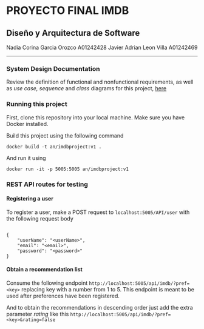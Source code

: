 # PROYECTO FINAL IMDB
## Diseño y Arquitectura de Software
Nadia Corina Garcia Orozco A01242428
Javier Adrian Leon Villa A01242469

----

### System Design Documentation
Review the definition of functional and nonfunctional requirements, as well as *use case, sequence* and *class* diagrams for this project,  [here](https://docs.google.com/document/d/1AsKijieGTENlkytg3Idq1P7z02b6PM0IfCbB5gaY0_0/edit?usp=sharing)

### Running this project
First, clone this repository into your local machine. Make sure you have Docker installed.

Build this project using the following command

`docker build -t an/imdbproject:v1 .`

And run it using

`docker run -it -p 5005:5005 an/imdbproject:v1`



### REST API routes for testing

#### Registering a user
To register a user, make a POST request to `localhost:5005/API/user`
with the following request body
```

{
    "userName": "<userName>",
    "email": "<email>",
    "password": "<password>"
}

```


####  Obtain a recommendation list
Consume the following endpoint `http://localhost:5005/api/imdb/?pref=<key>` replacing key with a number from 1 to 5. This endpoint is meant to be used after preferences have been registered.

And to obtain the recommendations in descending order just add the extra parameter _rating_ like this `http://localhost:5005/api/imdb/?pref=<key>&rating=false`


